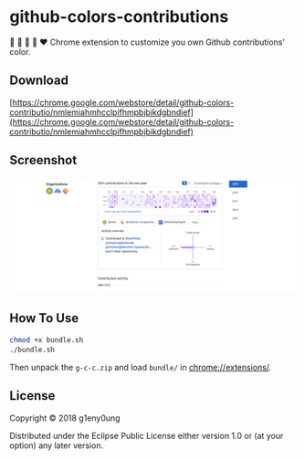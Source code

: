 # github-colors-contributions

:green_heart: :blue_heart: :purple_heart: :yellow_heart: :heart: Chrome extension to customize you own Github contributions' color.

## Download

[https://chrome.google.com/webstore/detail/github-colors-contributio/nmlemiahmhcclpifhmpbjbikdgbndief](https://chrome.google.com/webstore/detail/github-colors-contributio/nmlemiahmhcclpifhmpbjbikdgbndief)

## Screenshot

![screenshot](./screenshot.png)

## How To Use

```sh
chmod +x bundle.sh
./bundle.sh
```

Then unpack the `g-c-c.zip` and load `bundle/` in [chrome://extensions/](chrome://extensions/).

## License

Copyright © 2018 g1eny0ung

Distributed under the Eclipse Public License either version 1.0 or (at your option) any later version.
